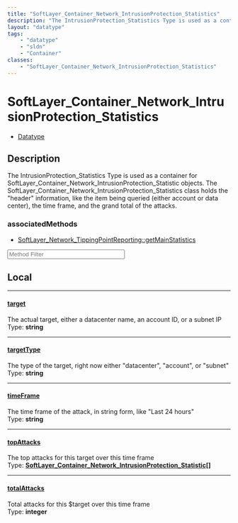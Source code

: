 ```yaml
---
title: "SoftLayer_Container_Network_IntrusionProtection_Statistics"
description: "The IntrusionProtection_Statistics Type is used as a container for SoftLayer_Container_Network_IntrusionProtection_Stati... "
layout: "datatype"
tags:
    - "datatype"
    - "sldn"
    - "Container"
classes:
    - "SoftLayer_Container_Network_IntrusionProtection_Statistics"
---
```


# SoftLayer_Container_Network_IntrusionProtection_Statistics
<div id='service-datatype'>
    <ul id='sldn-reference-tabs'>
        <li id='datatype'> <a href='/reference/datatypes/SoftLayer_Container_Network_IntrusionProtection_Statistics' >Datatype</a></li>
    </ul>
</div>

## Description 
The IntrusionProtection_Statistics Type is used as a container for SoftLayer_Container_Network_IntrusionProtection_Statistic objects.  The SoftLayer_Container_Network_IntrusionProtection_Statistics class holds the "header" information, like the item being queried (either account or data center), the time frame, and the grand total of the attacks. 


### associatedMethods

*  [SoftLayer_Network_TippingPointReporting::getMainStatistics](/reference/services/SoftLayer_Network_TippingPointReporting/getMainStatistics )





<!-- Service Filer BEGIN -->
<div class="view-filters">
        <div class="clearfix">
            <div class="search-input-box">
                <input placeholder="Method Filter" onkeyup="titleSearch(inputId='prop-input', divId='properties', elementClass='prop-row')" 
                    type="text" id="prop-input" value="" size="30" maxlength="128" class="form-text">
            </div>
        </div>
</div>
<!-- Service Filer END -->

<div id="properties" class="content">
<div id="localProperties" class="prop-content" >

## Local
-----
[target]: #target
#### [target]
The actual target, either a datacenter name, an account ID, or a subnet IP  
<span class="type-label">Type: </span>**string**

-----
[targetType]: #targettype
#### [targetType]
The type of the target, right now either "datacenter", "account", or "subnet"  
<span class="type-label">Type: </span>**string**

-----
[timeFrame]: #timeframe
#### [timeFrame]
The time frame of the attack, in string form, like "Last 24 hours"  
<span class="type-label">Type: </span>**string**

-----
[topAttacks]: #topattacks
#### [topAttacks]
The top attacks for this target over this time frame  
<span class="type-label">Type: </span>**<a href='/reference/datatypes/SoftLayer_Container_Network_IntrusionProtection_Statistic'>SoftLayer_Container_Network_IntrusionProtection_Statistic[] </a>**

-----
[totalAttacks]: #totalattacks
#### [totalAttacks]
Total attacks for this $target over this time frame  
<span class="type-label">Type: </span>**integer**

</div>
<!-- LOCAL PROPERTY END -->

</div>


